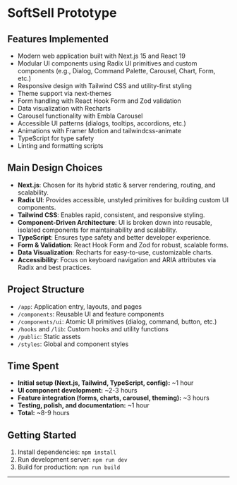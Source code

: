 # SoftSell Prototype

## Features Implemented
- Modern web application built with Next.js 15 and React 19
- Modular UI components using Radix UI primitives and custom components (e.g., Dialog, Command Palette, Carousel, Chart, Form, etc.)
- Responsive design with Tailwind CSS and utility-first styling
- Theme support via next-themes
- Form handling with React Hook Form and Zod validation
- Data visualization with Recharts
- Carousel functionality with Embla Carousel
- Accessible UI patterns (dialogs, tooltips, accordions, etc.)
- Animations with Framer Motion and tailwindcss-animate
- TypeScript for type safety
- Linting and formatting scripts

## Main Design Choices
- **Next.js**: Chosen for its hybrid static & server rendering, routing, and scalability.
- **Radix UI**: Provides accessible, unstyled primitives for building custom UI components.
- **Tailwind CSS**: Enables rapid, consistent, and responsive styling.
- **Component-Driven Architecture**: UI is broken down into reusable, isolated components for maintainability and scalability.
- **TypeScript**: Ensures type safety and better developer experience.
- **Form & Validation**: React Hook Form and Zod for robust, scalable forms.
- **Data Visualization**: Recharts for easy-to-use, customizable charts.
- **Accessibility**: Focus on keyboard navigation and ARIA attributes via Radix and best practices.

## Project Structure
- `/app`: Application entry, layouts, and pages
- `/components`: Reusable UI and feature components
- `/components/ui`: Atomic UI primitives (dialog, command, button, etc.)
- `/hooks` and `/lib`: Custom hooks and utility functions
- `/public`: Static assets
- `/styles`: Global and component styles

## Time Spent
- **Initial setup (Next.js, Tailwind, TypeScript, config):** ~1 hour
- **UI component development:** ~2-3 hours
- **Feature integration (forms, charts, carousel, theming):** ~3 hours
- **Testing, polish, and documentation:** ~1 hour
- **Total:** ~8-9 hours

## Getting Started
1. Install dependencies: `npm install`
2. Run development server: `npm run dev`
3. Build for production: `npm run build`

---

